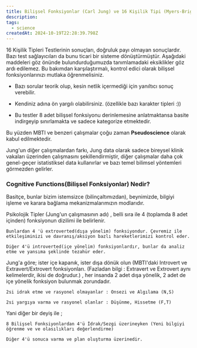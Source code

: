```yaml
---
title: Bilişsel Fonksiyonlar (Carl Jung) ve 16 Kişilik Tipi (Myers-Brigss-MBTI )
description: 
tags:
  - science
createdAt: 2024-10-19T22:28:39.798Z
---
```


16 Kişilik Tipleri Testlerinin sonuçları, doğruluk payı olmayan sonuçlardır. Bazı test sağlayıcıları da bunu ticari bir sisteme dönüştürmüştür. Aşağıdaki maddeleri göz önünde bulundurduğumuzda tanımlamadaki eksiklikler göz ardı edilemez. Bu bakımdan karşılaştırmalı, kontrol edici olarak bilişsel fonksiyonlarınızı mutlaka öğrenmelisiniz.

* Bazı sorular teorik olup, kesin netlik içermediği için yanıltıcı sonuç verebilir. 

* Kendiniz adına ön yargılı olabilirsiniz. (özellikle bazı karakter tipleri :))

* Bu testler 8 adet bilişsel fonksiyonu derinlemesine anlatmaktansa basite indirgeyip sınırlamakta ve sadece kategorize etmektedir.

Bu yüzden MBTI ve benzeri çalışmalar çoğu zaman **Pseudoscience** olarak kabul edilmektedir.

Jung'un diğer çalışmalardan farkı, Jung data olarak sadece bireysel klinik vakaları üzerinden çalışmasını şekillendirmiştir, diğer çalışmalar daha çok genel-geçer istatistiksel data kullanırlar ve bazı temel bilimsel yöntemleri görmezden gelirler.

### Cognitive Functions(Bilişsel Fonksiyonlar) Nedir?

Basitçe, bunlar bizim istemsizce (bilinçaltımızdan), beynimizde, bilgiyi işleme ve karara bağlama mekanizmalarımızın modlarıdır.

Psikolojik Tipler (Jung'un çalışmasının adı) , belli sıra ile 4 (toplamda 8 adet içinden) fonksiyonun dizilimi ile belirlenir.

    Bunlardan 4 'ü extroverted(dışa yönelim) fonksiyondur. Çevremiz ile etkileşiminizi ve davranış/aksiyon bazlı hareketlerimizi kontrol eder.

    Diğer 4'ü introverted(içe yönelim) fonksiyonlardır, bunlar da analiz etme ve yansıma şeklinde tezahür eder.

Jung'a göre; ister içe kapanık, ister dışa dönük olun (MBTI'daki Introvert ve Extravert/Extrovert fonksiyonları. (Fazladan bilgi : Extravert ve Extrovert aynı kelimelerdir, ikisi de doğrudur.) , her insanda 2 adet dışa yönelik, 2 adet de içe yönelik fonksiyon bulunmak zorundadır.

    2si idrak etme ve rasyonel olmayanlar : Önsezi ve Algılama (N,S)

    2si yargıya varma ve rasyonel olanlar : Düşünme, Hissetme (F,T)

Yani diğer bir deyiş ile ;

    8 Bilişsel Fonksiyonlardan 4'ü İdrak/Sezgi üzerineyken (Yeni bilgiyi öğrenme ve ve olasılıkları değerlendirme) 

    Diğer 4'ü sonuca varma ve plan oluşturma üzerinedir.
